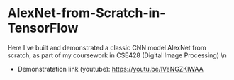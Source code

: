 # AlexNet-from-Scratch-in-TensorFlow

Here I've built and demonstrated a classic CNN model AlexNet from scratch, as part of my coursework in CSE428 (Digital Image Processing) \n
* Demonstratation link (youtube): https://youtu.be/lVeNGZKlWAA 
